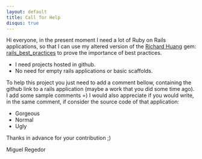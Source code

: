 ```yaml
---
layout: default
title: Call for Help
disqus: true
---
```


Hi everyone, in the present moment I need a lot of Ruby on Rails applications, 
so that I can use my altered version of the 
<a href="https://github.com/flyerhzm">Richard Huang</a> gem: 
<a href="https://github.com/regedor/rails_best_practices">rails_best_practices</a> 
to prove the importance of best practices. 

<ul><li>
  I need projects hosted in github.  
</li><li>
  No need for empty rails applications or basic scaffolds.
</li></ul>

To help this project you just need to add a comment bellow, containing the github link to a rails application 
(maybe a work that you did some time ago). I add some sample comments =)
I would also appreciate if you would write, in the same comment, if consider the source code of that application:
<ul><li>
  Gorgeous
</li><li>
  Normal
</li><li>
  Ugly
</li></ul>

Thanks in advance for your contribution ;)

<p class="post-author">Miguel Regedor</p>